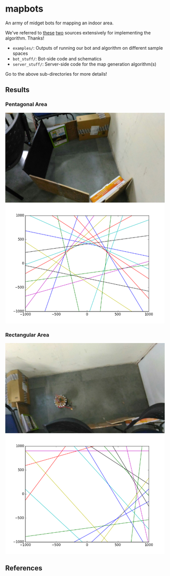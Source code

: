 # mapbots

An army of midget bots for mapping an indoor area.

We've referred to [these][1] [two][2] sources extensively for implementing the algorithm. Thanks!

* `examples/`: Outputs of running our bot and algorithm on different sample spaces
* `bot_stuff/`: Bot-side code and schematics
* `server_stuff/`: Server-side code for the map generation algorithm(s)

Go to the above sub-directories for more details!

## Results

### Pentagonal Area

![enclosure](https://raw.githubusercontent.com/static-code-generators/mapbots/master/examples/pentagon_source.jpg)
![result](https://raw.githubusercontent.com/static-code-generators/mapbots/master/examples/pentagon.png)

### Rectangular Area

![enclosure](https://raw.githubusercontent.com/static-code-generators/mapbots/master/examples/rect_source.jpg)
![result](https://raw.githubusercontent.com/static-code-generators/mapbots/master/examples/rect.png)

## References

[1]: http://acoustics.mit.edu/GOATS/2002publications/8.pdf "Robust Mapping and Localization in Indoor Environments Using Sonar Data"
[2]: http://www.iri.upc.edu/people/jsola/JoanSola/objectes/curs_SLAM/SLAM2D/SLAM%20course.pdf "Simulataneous Localization and Mapping with the Extended Kalman Filter"
